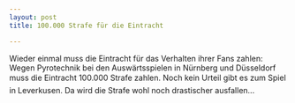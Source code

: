 ```yaml
---
layout: post
title: 100.000 Strafe für die Eintracht

---
```


Wieder einmal muss die Eintracht für das Verhalten ihrer Fans zahlen: Wegen Pyrotechnik bei den Auswärtsspielen in Nürnberg und Düsseldorf muss die Eintracht 100.000 Strafe zahlen. Noch kein Urteil gibt es zum Spiel in Leverkusen. Da wird die Strafe wohl noch drastischer ausfallen...


